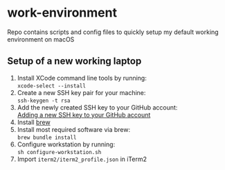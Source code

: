 # work-environment
Repo contains scripts and config files to quickly setup my default working environment on macOS

## Setup of a new working laptop

1. Install XCode command line tools by running:<br />`xcode-select --install`
2. Create a new SSH key pair for your machine:<br />`ssh-keygen -t rsa`
3. Add the newly created SSH key to your GitHub account:<br />[Adding a new SSH key to your GitHub account
](https://docs.github.com/en/authentication/connecting-to-github-with-ssh/adding-a-new-ssh-key-to-your-github-account)
4. Install [brew](https://brew.sh/)
5. Install most required software via brew:<br />`brew bundle install`
6. Configure workstation by running:<br />`sh configure-workstation.sh`
7. Import `iterm2/iterm2_profile.json` in iTerm2
